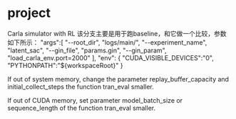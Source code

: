 # project
Carla simulator with RL
该分支主要是用于跑baseline，和它做一个比较，参数如下所示：
            "args":[
                "--root_dir", "logs/main/",
                "--experiment_name", "latent_sac",
                "--gin_file", "params.gin",
                "--gin_param", "load_carla_env.port=2000"
            ],
            "env": {
                "CUDA_VISIBLE_DEVICES":"0",
                "PYTHONPATH":"${workspaceRoot}"
            }

If out of system memory, change the parameter replay_buffer_capacity and initial_collect_steps the function tran_eval smaller.

If out of CUDA memory, set parameter model_batch_size or sequence_length of the function tran_eval smaller.

